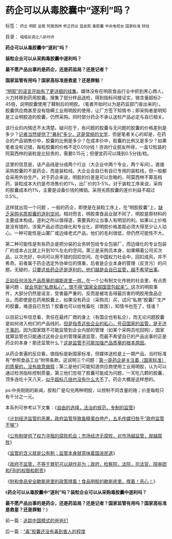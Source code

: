 # 药企可以从毒胶囊中“逐利”吗？

标签： `药企` `明胶` `监管` `阿莫西林` `修正药业` `蓝皮胶` `毒胶囊` `中央电视台` `国家标准` `财经` 

目录： `唱唱反调之八卦时评`

**药企可以从毒胶囊中“逐利”吗？**

**装粒企业可以从采购毒胶囊中逐利吗？**

**最不愿产品出事的是药企，还是药监局？还是记者？**

**国家监管有用吗？国家高标准是救星？还是罪魁**？

[“明胶”的谣言开始有了更详细的续集](../../../2012/4/10/附和食品安全歇斯底里的民粹，撑着！恶心！.md)。媒体没有在明胶食品行业中抓到黑心商人，火力转移到药用胶囊。搜集了部分样品送检，得到指标间接证实，铬含量超标2-45倍，说明胶囊使用了鞣制后的明胶。（笔者开始时以为是药监部门查出来的）。胶囊供应商甚至没有隐瞒工业用明胶的使用，让厂方签下知情书；即采购者是明知是工业明胶造的胶囊，仍然采购。同时部分药企不承认送检产品必定与自已相关。

该行业的内情还不太清楚。疑问在于，有问题的胶囊与无问题的胶囊的价格差别是多少？[记者当然提供了“暴利”多少，这是常规的文学](../../../2011/6/16/食品安全应量力而为，安全是有成本的.md)，但是笔者关心的却是，在药企的产品销售价中，胶囊的比例是多少？在成本价中，胶囊的比例又是多少？如果笔者没有记错，每粒胶囊的价格不足0.01分钱！咨询行业朋友所得，一盒12粒装的阿莫西林的装粒是比较贵的，需要0.15元；但便宜药可以降到0.5分钱/粒。

这里的信息是，该产品线是分成两个行业（大企业中两个专业，两个车间）。直接采购胶囊的不是药企，而是装粒线。大企业会自已有自已专用的装粒线，但一般都会采用外协生产。对于药企来说，明胶的价差是可以忽略的，阿莫西林不算高档药，装粒成本大约是市场售价的1%，出厂价的3-5%。对于装粒工序来说，采购的胶囊成本约1%，主要是设备价钱的摊销。采用劣质胶囊的差价利益不超过0.5%。

这样就出现一个问题 ，一般的药企，即使是在装粒工序上，在“明胶胶囊”上，[缺乏采购劣质胶囊的逐利空间](../../../2011/5/31/工团主义：资本家“逐权不成”方“逐利”.md)。相对而言，明胶类食品业就不同了，明胶是原材料的主要成本构成。逐利之所以值得逐，需要真的让当事人有明显的利。如果以上价格是没有错的，涉案产品必须边缘化和专业化，即明胶价格差距必须大得至少让人动心。一种可能性是山寨厂或边缘老式产品，他们的毛利很低，但仍然可能性不大。

第二种可能性是有些药企是把分装的业务转包给专业包装厂，而边缘化的专业包装厂的成本占比就上升到10%左右的空间。第三是采购员本身，如果瞒着公司买次品，以次充好，中间可以用不错的回扣空间。在中国权力社会中，回扣成风，并不希奇。前者属于药企选定外协单位的慎重，后者是企业本身的管理（反贪污）的问题。无疑的，[只要这些药企还是逐利的，他们越是会自已监管，越不希望出事](../../../2011/6/17/逐利的资本保证了物美价廉高安全性.md)。

[正如任何涉及产品质量的竭斯底里一样，](../../../2011/6/18/食品安全有成本，不可以无限索求.md)在一个公有制文化传统的社会里，有点质量问题
，[就会骂到“私商私心”，恨不得“国家全部国营包起来”。](../../../2011/6/13/转基因禁入侵犯了消费者的人权.md)这次的明胶事件，大部分仍然是谣言，受害最严重的，反而是被攻击得最厉害的明胶用食品企业。而即使是在药用胶囊上，如果没有药企（采购员）买，试问“私商”胶囊厂生产的胶囊，难道自已充饥？胶囊也可以给牲畜吃（兽医），知情书也签了，怪谁？

以目前公布信息看，责任在最终厂商的身上（有国企也有私企），而无论问题胶囊是如何进入他们的产品线的。[但是指责这些企业的私心，号召国家的监管，是无济于事的](../../../2011/6/11/监管越严,越是质次价高.md)。因为国家既不可能监管到企业内部的管理（如某个采购员吃回购），国家就算监管也只能通过这些企业的管理渠道监管，而最不希望自已的产品出事的正是药企的本身！那还监管什么？[这是监管不可能加强产品质量的根本原因](../../../2011/6/12/消费者最能保护自已，供应商最懂得生产什么.md)。

从药企普遍的反应看，铬指标是新国家标准，但媒体送检是上一期产品，当时标准有“参照食品工业”附带条款。这说明三个问题：[第一是药企是关注着（国家标准）的质量的，没有故意做假](../../../2011/6/28/广州乳业有良心的奸商.md)；第二是他们可能知道供应商使用工业用明胶，认为可以通过检测指标控制质量。第三他们忽视了胶囊可能成为问题，一天吃几颗的胶囊，顶多连吃十天八天，[似乎超标几倍也没有什么大不](../../../2011/6/13/食品安全道德化的竭斯底里.md)了。药企大概是这样想的。

ps:中央刚刚的新闻，胶粒厂是勾兑两种明胶，以控制不同含量的铬；价差每粒只有千分之一元。



本系列可参考以下文集：《[自由的选择，法治的规范，专制的监管](../../../2011/7/16/自由的选择，法治的规范，专制的监管.md)》

《[计划经济监管的恶果，政府监管导致鱼精蛋白停产，五毛传媒归咎于“政府监管不够”](../../../2011/9/19/鱼精蛋白，监管的恶果,用万能的监管“纠正”.md)》

《[公有制提供了权力寻租的腐败机会；市场经济无腐败，对市场越监管，就越腐败](../../../2011/10/9/300%年率的高利贷小意思！300%的利润小意思！.md)》

《[监管的含义就是公有制；监管本身就意味着国进民退](../../../2012/3/7/监管的含义就是公有制；监管本身就意味着国进民退.md)》

《[政府不监管，不等于罪犯可以胡作非为；政府，检察院，法院，司法官，陪审团和FBI的权限和职责](../../../2012/4/6/政府，检察院，法院，司法官，陪审团和FBI的权限和职责.md)》

《[附和食品安全歇斯底里的政策撑着！食品明胶的歇斯底里，撑着！恶心！](../../../2012/4/10/附和食品安全歇斯底里的民粹，撑着！恶心！.md)》

《**药企可以从毒胶囊中“逐利”吗？装粒企业可以从采购毒胶囊中逐利吗？**

**最不愿产品出事的是药企，还是药监局？还是记者？国家监管有用吗？国家高标准是救星？还是罪魁**？》

前一篇：[追踪中国模式的爸爸们](../../../2012/4/17/追踪中国模式的爸爸们.md)

后一篇：[“毒”胶囊还没有毒到害人的程度](../../../2012/4/18/“毒”胶囊还没有毒到害人的程度.md)